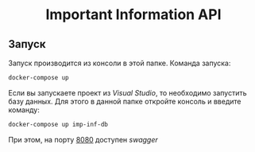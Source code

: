 # **<p align="center">Important Information API</p>**

## Запуск

Запуск производится из консоли в этой папке. Команда запуска:

```bash
docker-compose up
```

Если вы запускаете проект из *Visual Studio*, то необходимо запустить базу данных. Для этого в данной папке откройте консоль и введите команду:

```bash
docker-compose up imp-inf-db
```

При этом, на порту [8080](http://localhost:8080/swagger/index.html) доступен *swagger*
